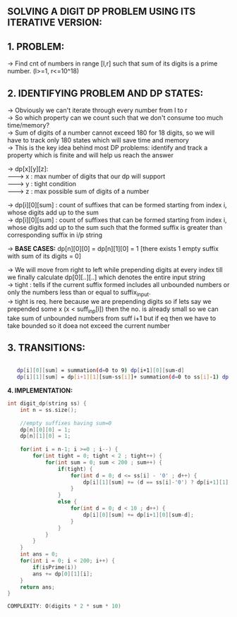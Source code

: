 **SOLVING A DIGIT DP PROBLEM USING ITS ITERATIVE VERSION:**
---

**1. PROBLEM:**
--
-> Find cnt of numbers in range [l,r] such that sum of its digits is a prime number. (l>=1, r<=10^18)

**2. IDENTIFYING PROBLEM AND DP STATES:**
--
-> Obviously we can't iterate through every number from l to r \
-> So which property can we count such that we don't consume too much time/memory?\
-> Sum of digits of a number cannot exceed 180 for 18 digits, so we will have to track only 180 states which will save time and memory\
-> This is the key idea behind most DP problems: identify and track a property which is finite and will help us reach the answer

-> dp[x][y][z]:\
---> x : max number of digits that our dp will support \
---> y : tight condition\
---> z : max possible sum of digits of a number

-> dp[i][0][sum] : count of suffixes that can be formed starting from index i, whose digits add up to the sum\
-> dp[i][0][sum] : count of suffixes that can be formed starting from index i, whose digits add up to the sum such that the formed suffix is greater than corresponding suffix in i/p string 

-> **BASE CASES:** dp[n][0][0] = dp[n][1][0] = 1 [there exists 1 empty suffix with sum of its digits = 0]

-> We will move from right to left while prepending digits at every index till we finally calculate dp[0][..][..] which denotes the entire input string \
-> tight : tells if the current suffix formed includes all unbounded numbers or only the numbers less than or equal to suffix<sub>input</sub>.\
-> tight is req. here because we are prepending digits so if lets say we prepended some x (x < suff<sub>inp</sub>[i]) then the no. is already small so we can take sum of unbounded numbers from suff i+1 but if eq then we have to take bounded so it doea not exceed the current number

**3. TRANSITIONS:**
--
```sh
   
   dp[i][0][sum] = summation(d=0 to 9) dp[i+1][0][sum-d]
   dp[i][1][sum] = dp[i+1][1][sum-ss[i]]+ summation(d=0 to ss[i]-1) dp[i+1][0][sum-d]
```

**4. IMPLEMENTATION:**
```cpp
int digit_dp(string ss) {
    int n = ss.size();
 
    //empty suffixes having sum=0
    dp[n][0][0] = 1;
    dp[n][1][0] = 1;
 
    for(int i = n-1; i >=0 ; i--) {
        for(int tight = 0; tight < 2 ; tight++) {
            for(int sum = 0; sum < 200 ; sum++) {
                if(tight) {
                    for(int d = 0; d <= ss[i] - '0' ; d++) {
                        dp[i][1][sum] += (d == ss[i]-'0') ? dp[i+1][1][sum-d] : dp[i+1][0][sum-d];
                    }
                }
                else {
                    for(int d = 0; d < 10 ; d++) {
                        dp[i][0][sum] += dp[i+1][0][sum-d];
                    }
                }
            }
        }
    }
    int ans = 0;
    for(int i = 0; i < 200; i++) {
        if(isPrime(i))
        ans += dp[0][1][i];
    }
    return ans;
}

COMPLEXITY: O(digits * 2 * sum * 10)
```
